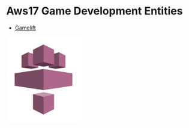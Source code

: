 # Aws17 Game Development Entities


- [Gamelift](./gamelift.md)  
<img src="./gamelift.png" width="200"/>
